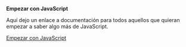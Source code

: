 ﻿**Empezar con JavaScript**Aquí dejo un enlace a documentación para todos aquellos que quieran empezar a saber algo más de JavaScript.[Empezar con JavaScript](http://speakingjs.com/es5/pt01.html)